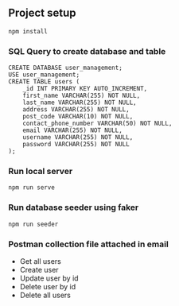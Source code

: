 ## Project setup
```
npm install
```

### SQL Query to create database and table
```
CREATE DATABASE user_management;
USE user_management;
CREATE TABLE users (
    _id INT PRIMARY KEY AUTO_INCREMENT,
    first_name VARCHAR(255) NOT NULL,
    last_name VARCHAR(255) NOT NULL,
    address VARCHAR(255) NOT NULL,
    post_code VARCHAR(10) NOT NULL,
    contact_phone_number VARCHAR(50) NOT NULL,
    email VARCHAR(255) NOT NULL,
    username VARCHAR(255) NOT NULL,
    password VARCHAR(255) NOT NULL
);
```

### Run local server
```
npm run serve
```

### Run database seeder using faker
```
npm run seeder
```

### Postman collection file attached in email
- Get all users
- Create user
- Update user by id
- Delete user by id
- Delete all users 